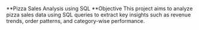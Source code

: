 **Pizza Sales Analysis using SQL
**Objective
This project aims to analyze pizza sales data using SQL queries to extract key insights such as revenue trends, order patterns, and category-wise performance.


